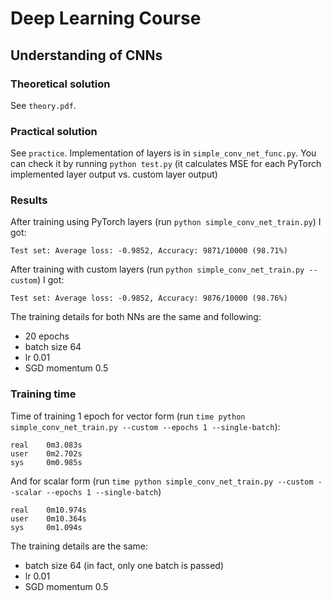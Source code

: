 # Deep Learning Course
## Understanding of CNNs
### Theoretical solution
See `theory.pdf`.

### Practical solution
See `practice`.
Implementation of layers is in `simple_conv_net_func.py`.
You can check it by running `python test.py`
(it calculates MSE for each PyTorch implemented layer output vs. custom layer output)

### Results
After training using PyTorch layers (run `python simple_conv_net_train.py`) I got:
```
Test set: Average loss: -0.9852, Accuracy: 9871/10000 (98.71%)
```

After training with custom layers (run `python simple_conv_net_train.py --custom`) I got:
```
Test set: Average loss: -0.9852, Accuracy: 9876/10000 (98.76%)
```

The training details for both NNs are the same and following:
* 20 epochs
* batch size 64
* lr 0.01
* SGD momentum 0.5

### Training time
Time of training 1 epoch for vector form  (run `time python simple_conv_net_train.py --custom --epochs 1 --single-batch`):
```
real    0m3.083s
user    0m2.702s
sys     0m0.985s
```

And for scalar form  (run `time python simple_conv_net_train.py --custom --scalar --epochs 1 --single-batch`) 
```
real    0m10.974s
user    0m10.364s
sys     0m1.094s
```
The training details are the same:
* batch size 64 (in fact, only one batch is passed)
* lr 0.01
* SGD momentum 0.5

